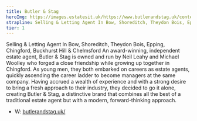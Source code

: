 ```yaml
---
title: Butler & Stag
heroImg: https://images.estatesit.uk/https://www.butlerandstag.uk/content/images/slideshow/6-960.jpg?format=webp
strapline: Selling & Letting Agent In Bow, Shoreditch, Theydon Bois, Epping, Chingford, Buckhurst Hill & Chelmsford
tier: 1
---
```


Selling & Letting Agent In Bow, Shoreditch, Theydon Bois, Epping, Chingford, Buckhurst Hill & Chelmsford
An award-winning, independent estate agent, Butler & Stag is owned and run by Neil Leahy and Michael Woolley who forged a close friendship while growing up together in Chingford.
As young men, they both embarked on careers as estate agents, quickly ascending the career ladder to become managers at the same company. Having accrued a wealth of experience and with a strong desire to bring a fresh approach to their industry, they decided to go it alone, creating Butler & Stag, a distinctive brand that combines all the best of a traditional estate agent but with a modern, forward-thinking approach.

- W: [butlerandstag.uk/](https://www.butlerandstag.uk/)
